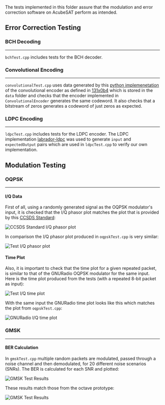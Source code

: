 The tests implemented in this folder assure that the modulation and error correction 
software on AcubeSAT perform as intended.

## Error Correction Testing

### BCH Decoding

---
```bchTest.cpp``` includes tests for the BCH decoder.

### Convolutional Encoding

---
```convolutionalTest.cpp``` uses data generated by this 
[python implemenetation](https://gitlab.com/acubesat/comms/software/gnuradio-blocks/-/blob/master/prototypes/convolutional.py) 
of the convolutional encoder as defined in [131x0b4](https://public.ccsds.org/Pubs/131x0b4.pdf) which is stored in the ```data``` folder and checks that the encoder implemented in ```ConvolutionalEncoder``` generates the same codeword. It also checks that a bitstream of zeros generates a codeword of just zeros as expected.

### LDPC Encoding

---
```ldpcTest.cpp``` includes tests for the LDPC encoder. The LDPC implementation [labrador-ldpc](https://github.com/adamgreig/labrador-ldpc) was used to generate ```input``` and ```expectedOutput``` pairs which are used in ```ldpcTest.cpp``` to verify our own implementation.  

## Modulation Testing

### OQPSK

---

#### I/Q Data

First of all, using a randomly generated signal as the OQPSK modulator's input, it is checked that
the I/Q phasor plot matches the plot that is provided by this [CCSDS Standard](https://public.ccsds.org/Pubs/413x0g2s.pdf):

![CCSDS Standard I/Q phasor plot](./media/StandardIQPlot.png "CCSDS Standard I/Q phasor plot")

In comparison the I/Q phasor plot produced in `oqpskTest.cpp` is very similar:

![Test I/Q phasor plot](./media/TestIQPlot.png "Test I/Q phasor plot")

#### Time Plot

Also, it is important to check that the time plot for a given repeated packet, is similar to
that of the GNURadio OQPSK modulator for the same input. Here is the time plot produced from
the tests (with a repeated 8-bit packet as input):

![Test I/Q time plot](./media/TestTimePlot.png "Test I/Q time plot")

With the same input the GNURadio time plot looks like this which matches the plot from `oqpskTest.cpp`:

![GNURadio I/Q time plot](./media/GRCTimePlot.png "GNURadio I/Q time plot")

### GMSK

---

#### BER Calculation

In `gmskTest.cpp` multiple random packets are modulated, passed through a noise channel
and then demodulated, for 20 different noise scenarios (SNRs). The BER is calculated for each SNR and plotted:

![GMSK Test Results](./media/GMSKber.png "GMSK Test BER-SNR curve")

These results match those from the octave prototype:

![GMSK Test Results](./media/GMSKOctaveBER.png "GMSK Octave BER-SNR curve")